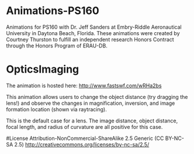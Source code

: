 # Animations-PS160
Animations for PS160 with Dr. Jeff Sanders at Embry-Riddle Aeronautical University in Daytona Beach, Florida. These animations were created by Courtney Thurston to fulfill an independent research Honors Contract through the Honors Program of ERAU-DB.

# OpticsImaging
The animation is hosted here: http://www.fastswf.com/wRHa2bs

This animation allows users to change the object distance (try dragging the lens!) and observe the changes in magnification, inversion, and image formation location (shown via raytracing). 

This is the default case for a lens. The image distance, object distance, focal length, and radius of curvature are all positive for this case. 

#License
Attribution-NonCommercial-ShareAlike 2.5 Generic (CC BY-NC-SA 2.5)
http://creativecommons.org/licenses/by-nc-sa/2.5/
